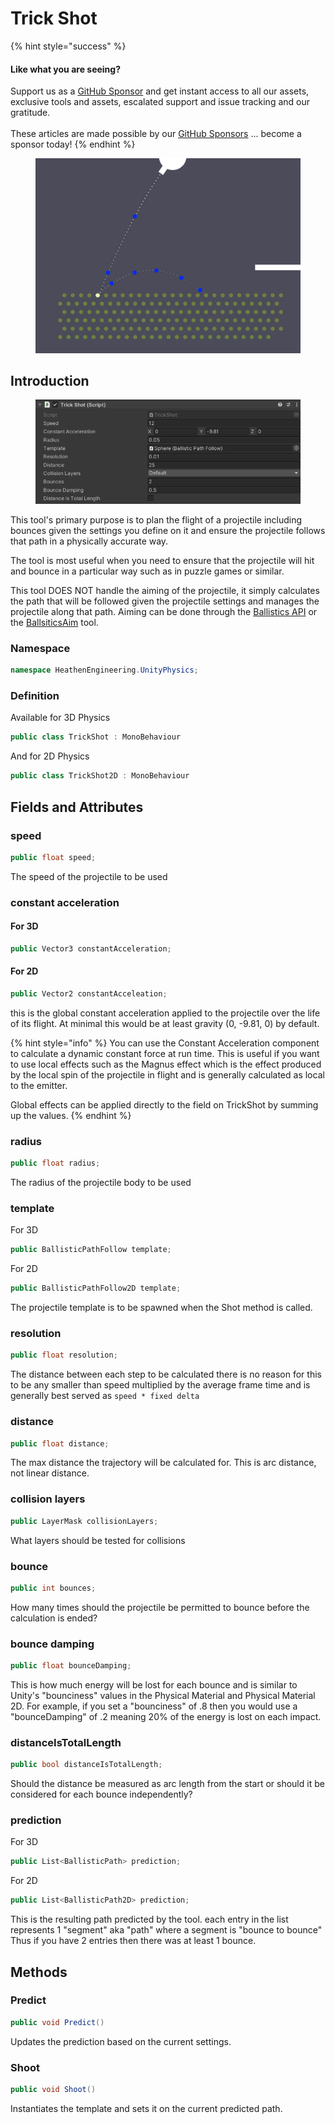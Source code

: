 # Trick Shot

{% hint style="success" %}
#### Like what you are seeing?

Support us as a [GitHub Sponsor](../../../become-a-sponsor/) and get instant access to all our assets, exclusive tools and assets, escalated support and issue tracking and our gratitude.\
\
These articles are made possible by our [GitHub Sponsors](../../../become-a-sponsor/) ... become a sponsor today!
{% endhint %}

<figure><img src="../../../.gitbook/assets/image (2) (4).png" alt=""><figcaption></figcaption></figure>

## Introduction

<figure><img src="../../../.gitbook/assets/image (1) (1) (1) (1) (1).png" alt=""><figcaption></figcaption></figure>

This tool's primary purpose is to plan the flight of a projectile including bounces given the settings you define on it and ensure the projectile follows that path in a physically accurate way.

The tool is most useful when you need to ensure that the projectile will hit and bounce in a particular way such as in puzzle games or similar.

This tool DOES NOT handle the aiming of the projectile, it simply calculates the path that will be followed given the projectile settings and manages the projectile along that path. Aiming can be done through the [Ballistics API](../api/ballistics.md) or the [BallsiticsAim](ballistic-aim.md) tool.

### Namespace

```csharp
namespace HeathenEngineering.UnityPhysics;
```

### Definition

Available for 3D Physics

```csharp
public class TrickShot : MonoBehaviour
```

And for 2D Physics

```csharp
public class TrickShot2D : MonoBehaviour
```

## Fields and Attributes

### speed

```csharp
public float speed;
```

The speed of the projectile to be used

### constant acceleration

#### For 3D

```csharp
public Vector3 constantAcceleration;
```

#### For 2D

```csharp
public Vector2 constantAcceleation;
```

this is the global constant acceleration applied to the projectile over the life of its flight. At minimal this would be at least gravity (0, -9.81, 0) by default.

{% hint style="info" %}
You can use the Constant Acceleration component to calculate a dynamic constant force at run time. This is useful if you want to use local effects such as the Magnus effect which is the effect produced by the local spin of the projectile in flight and is generally calculated as local to the emitter.

Global effects can be applied directly to the field on TrickShot by summing up the values.
{% endhint %}

### radius

```csharp
public float radius;
```

The radius of the projectile body to be used

### template

For 3D

```csharp
public BallisticPathFollow template;
```

For 2D

```csharp
public BallisticPathFollow2D template;
```

The projectile template is to be spawned when the Shot method is called.

### resolution

```csharp
public float resolution;
```

The distance between each step to be calculated there is no reason for this to be any smaller than speed multiplied by the average frame time and is generally best served as `speed * fixed delta`

### distance

```csharp
public float distance;
```

The max distance the trajectory will be calculated for. This is arc distance, not linear distance.

### collision layers

```csharp
public LayerMask collisionLayers;
```

What layers should be tested for collisions

### bounce

```csharp
public int bounces;
```

How many times should the projectile be permitted to bounce before the calculation is ended?

### bounce damping

```csharp
public float bounceDamping;
```

This is how much energy will be lost for each bounce and is similar to Unity's "bounciness" values in the Physical Material and Physical Material 2D. For example, if you set a "bounciness" of .8 then you would use a "bounceDamping" of .2 meaning 20% of the energy is lost on each impact.

### distanceIsTotalLength

```csharp
public bool distanceIsTotalLength;
```

Should the distance be measured as arc length from the start or should it be considered for each bounce independently?

### prediction

For 3D

```csharp
public List<BallisticPath> prediction;
```

For 2D

```csharp
public List<BallisticPath2D> prediction;
```

This is the resulting path predicted by the tool. each entry in the list represents 1 "segment" aka "path" where a segment is "bounce to bounce" Thus if you have 2 entries then there was at least 1 bounce.

## Methods

### Predict

```csharp
public void Predict()
```

Updates the prediction based on the current settings.

### Shoot

```csharp
public void Shoot()
```

Instantiates the template and sets it on the current predicted path.
